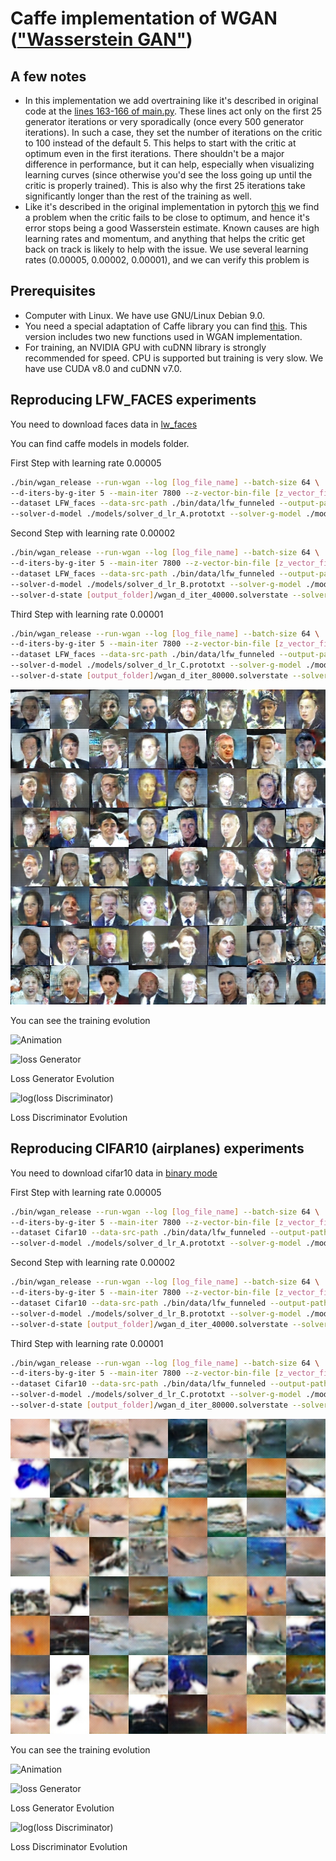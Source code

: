 Caffe implementation of WGAN (["Wasserstein GAN"](https://arxiv.org/abs/1701.07875))
===============

## A few notes

- In this implementation we add overtraining like it's described in original code at the [lines 163-166 of main.py](https://github.com/martinarjovsky/WassersteinGAN/blob/master/main.py#L163-L166). These lines act only on the first 25 generator iterations or very sporadically (once every 500 generator iterations). In such a case, they set the number of iterations on the critic to 100 instead of the default 5. This helps to start with the critic at optimum even in the first iterations. There shouldn't be a major difference in performance, but it can help, especially when visualizing learning curves (since otherwise you'd see the loss going up until the critic is properly trained). This is also why the first 25 iterations take significantly longer than the rest of the training as well.
- Like it's described in the original implementation in pytorch [this](https://github.com/martinarjovsky/WassersteinGAN/issues/2) we find a problem when the critic fails to be close to optimum, and hence it's error stops being a good Wasserstein estimate. Known causes are high learning rates and momentum, and anything that helps the critic get back on track is likely to help with the issue. We use several learning rates (0.00005, 0.00002, 0.00001), and we can verify this problem is 

## Prerequisites

- Computer with Linux. We have use GNU/Linux Debian 9.0.
- You need a special adaptation of Caffe library you can find [this](https://github.com/juanecito/caffe/tree/new_loss_layer). This version includes two new functions used in WGAN implementation.
- For training, an NVIDIA GPU with cuDNN library is strongly recommended for speed. CPU is supported but training is very slow. We have use CUDA v8.0 and cuDNN v7.0.


## Reproducing LFW_FACES experiments

You need to download faces data in [lw_faces](http://vis-www.cs.umass.edu/lfw/lfw-funneled.tgz)

You can find caffe models in models folder.

First Step with learning rate 0.00005
```bash
./bin/wgan_release --run-wgan --log [log_file_name] --batch-size 64 \
--d-iters-by-g-iter 5 --main-iter 7800 --z-vector-bin-file [z_vector_file_name] --z-vector-size 100 \
--dataset LFW_faces --data-src-path ./bin/data/lfw_funneled --output-path [output_folder] \
--solver-d-model ./models/solver_d_lr_A.prototxt --solver-g-model ./models/solver_g_lr_A.prototxt
```

Second Step with learning rate 0.00002
```bash
./bin/wgan_release --run-wgan --log [log_file_name] --batch-size 64 \
--d-iters-by-g-iter 5 --main-iter 7800 --z-vector-bin-file [z_vector_file_name] --z-vector-size 100 \
--dataset LFW_faces --data-src-path ./bin/data/lfw_funneled --output-path [output_folder] \
--solver-d-model ./models/solver_d_lr_B.prototxt --solver-g-model ./models/solver_g_lr_B.prototxt \
--solver-d-state [output_folder]/wgan_d_iter_40000.solverstate --solver-g-state [output_folder]/wgan_g_iter_7500.solverstate
```

Third Step with learning rate 0.00001
```bash
./bin/wgan_release --run-wgan --log [log_file_name] --batch-size 64 \
--d-iters-by-g-iter 5 --main-iter 7800 --z-vector-bin-file [z_vector_file_name] --z-vector-size 100 \
--dataset LFW_faces --data-src-path ./bin/data/lfw_funneled --output-path [output_folder] \
--solver-d-model ./models/solver_d_lr_C.prototxt --solver-g-model ./models/solver_g_lr_C.prototxt \
--solver-d-state [output_folder]/wgan_d_iter_80000.solverstate --solver-g-state [output_folder]/wgan_g_iter_15500.solverstate
```

![faces_generation](img/result_wgan_faces.png "faces generation")

You can see the training evolution 

![Animation](img/faces.gif "Wgan Faces animation")

![loss Generator](img/loss_g_faces.svg "Loss Generator by iteration")

Loss Generator Evolution

![log(loss Discriminator)](img/loss_d_faces.svg "Loss Discriminator by iteration")

Loss Discriminator Evolution

## Reproducing CIFAR10 (airplanes) experiments

You need to download cifar10 data in [binary mode](http://www.cs.toronto.edu/~kriz/cifar-10-binary.tar.gz)


First Step with learning rate 0.00005
```bash
./bin/wgan_release --run-wgan --log [log_file_name] --batch-size 64 \
--d-iters-by-g-iter 5 --main-iter 7800 --z-vector-bin-file [z_vector_file_name] --z-vector-size 100 \
--dataset Cifar10 --data-src-path ./bin/data/lfw_funneled --output-path [output_folder] \
--solver-d-model ./models/solver_d_lr_A.prototxt --solver-g-model ./models/solver_g_lr_A.prototxt
```

Second Step with learning rate 0.00002
```bash
./bin/wgan_release --run-wgan --log [log_file_name] --batch-size 64 \
--d-iters-by-g-iter 5 --main-iter 7800 --z-vector-bin-file [z_vector_file_name] --z-vector-size 100 \
--dataset Cifar10 --data-src-path ./bin/data/lfw_funneled --output-path [output_folder] \
--solver-d-model ./models/solver_d_lr_B.prototxt --solver-g-model ./models/solver_g_lr_B.prototxt \
--solver-d-state [output_folder]/wgan_d_iter_40000.solverstate --solver-g-state [output_folder]/wgan_g_iter_7500.solverstate
```

Third Step with learning rate 0.00001
```bash
./bin/wgan_release --run-wgan --log [log_file_name] --batch-size 64 \
--d-iters-by-g-iter 5 --main-iter 7800 --z-vector-bin-file [z_vector_file_name] --z-vector-size 100 \
--dataset Cifar10 --data-src-path ./bin/data/lfw_funneled --output-path [output_folder] \
--solver-d-model ./models/solver_d_lr_C.prototxt --solver-g-model ./models/solver_g_lr_C.prototxt \
--solver-d-state [output_folder]/wgan_d_iter_80000.solverstate --solver-g-state [output_folder]/wgan_g_iter_15500.solverstate
```
![cifar10_airplanes_generation](img/result_wgan_cifar10_airplanes.png "cifar10 airplanes generation")

You can see the training evolution 

![Animation](img/cifar10_airplanes.gif "Wgan Cifar10 Airplanes animation")

![loss Generator](img/loss_g_cifar10_airplanes.svg "Loss Generator by iteration")

Loss Generator Evolution

![log(loss Discriminator)](img/loss_d_cifar10_airplanes.svg "Loss Discriminator by iteration")

Loss Discriminator Evolution

